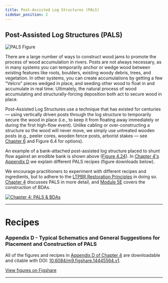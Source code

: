 ```yaml
---
title: Post-Assisted Log Structures (PALS)
sidebar_position: 2
---
```


## Post-Assisted Log Structures (PALS)

![PALS Figure](/img/diagrams/LTPBR_2019_Fig_4.24.png)  

There are a large number of ways to construct wood jams to promote the process of wood accumulation in rivers. Posts are not always necessary, as in many systems you can temporarily anchor or wedge wood between existing features like roots, boulders, existing woody debris, trees, and vegetation. In other systems, you can create accumulations by getting a few "Velcro" pieces wedged in place, and seeding other wood to float in and accumulate in real time. Ultimately, the natural process of wood accumulating and structurally-forcing deposition both act to secure wood in place.

Post-Assisted Log Structures use a technique that has existed for centuries — using vertically driven posts through the log structure to temporarily secure the wood in place (i.e., to keep it from floating away immediately or during the first high-flow event). Unlike cabling or over-constructing a structure so the wood will never move, we simply use untreated wooden posts (e.g., peeler cores, wooden fence posts, arborist stakes — see [Chapter 6](/manual/chap06) and Figure 6.4 for options).  

An example of a bank-attached post-assisted log structure placed to shunt flow against an erodible bank is shown above ([Figure 4.24](https://figshare.com/articles/figure/LTPBR_Manual_-_Chapter_4_-_Appendix_D_-_Typical_Schematics_of_PALS/14445564?file=27630015)). In [Chapter 4's Appendix D](/manual/chap04) we explain different PALS recipes (figure downloads below).

We encourage practitioners to experiment with different recipes and ingredients, but to adhere to the [LTPBR Restoration Principles](/manual/chap02) in doing so. [Chapter 4](/manual/chap04) discusses PALS in more detail, and [Module 5E](/workshops/2020/SGI/Modules/module5#e-construction-of-pals--bdas) covers the construction of BDAs.

[![Chapter 4: PALS & BDAs](/img/PBR-LT_round_30.png)](/manual/chap04)

---

# Recipes

### Appendix D - Typical Schematics and General Suggestions for Placement and Construction of PALS

All of the figures and recipes in [Appendix D of Chapter 4](/manual/chap04) are downloadable and citable with DOI: [10.6084/m9.figshare.14445564.v1](https://doi.org/10.6084/m9.figshare.14445564.v1).

[View figures on Figshare](https://figshare.com/articles/figure/LTPBR_Manual_-_Chapter_4_-_Appendix_D_-_Typical_Schematics_of_PALS/14445564)

---

